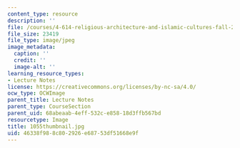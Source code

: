 ```yaml
---
content_type: resource
description: ''
file: /courses/4-614-religious-architecture-and-islamic-cultures-fall-2002/46338f988c802926e68753df51668e9f_1055thumbnail.jpg
file_size: 23419
file_type: image/jpeg
image_metadata:
  caption: ''
  credit: ''
  image-alt: ''
learning_resource_types:
- Lecture Notes
license: https://creativecommons.org/licenses/by-nc-sa/4.0/
ocw_type: OCWImage
parent_title: Lecture Notes
parent_type: CourseSection
parent_uid: 68abeaab-4eff-532c-e858-18d3ffb567bd
resourcetype: Image
title: 1055thumbnail.jpg
uid: 46338f98-8c80-2926-e687-53df51668e9f
---
```

